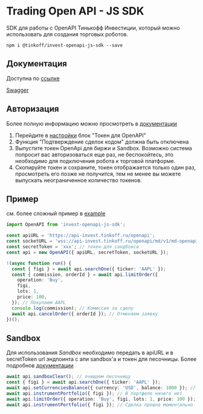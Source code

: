 # Trading Open API - JS SDK

SDK для работы с OpenAPI Тинькофф Инвестиции, который можно использовать для создания торговых роботов.

`npm i @tinkoff/invest-openapi-js-sdk --save`


## Документация

Доступна по [ссылке](./doc/classes/openapi.md)

[Swagger](https://tinkoffcreditsystems.github.io/invest-openapi/swagger-ui/)


## Авторизация

Более полную информацию можно просмотреть в [документации](https://tinkoffcreditsystems.github.io/invest-openapi/auth/)

1. Перейдите в [настройки](https://www.tinkoff.ru/invest/settings/) блок "Токен для OpenAPI"
2. Функция "Подтверждение сделок кодом" должна быть отключена
3. Выпустите токен OpenApi для биржи и Sandbox. Возможно система
   попросит вас авторизоваться еще раз, не беспокойтесь, это необходимо
   для подключения робота к торговой платформе.
4. Скопируйте токен и сохраните, токен отображается только один раз, просмотреть
   его позже не получится, тем не менее вы можете выпускать неограниченное количество токенов.

## Пример

см. более сложный пример в [example](./example)

```typescript
import OpenAPI from 'invest-openapi-js-sdk';

const apiURL = 'https://api-invest.tinkoff.ru/openapi';
const socketURL = 'wss://api-invest.tinkoff.ru/openapi/md/v1/md-openapi/ws';
const secretToken = 'xxx'; // токен для сандбокса
const api = new OpenAPI({ apiURL, secretToken, socketURL });

!(async function run() {
  const { figi } = await api.searchOne({ ticker: 'AAPL' });
  const { commission, orderId } = await api.limitOrder({
    operation: 'Buy',
    figi,
    lots: 1,
    price: 100,
  }); // Покупаем AAPL
  console.log(commission); // Комиссия за сделу
  await api.cancelOrder({ orderId }); // Отменяем заявку
})();
```

## Sandbox

Для использования _Sandbox_ необходимо передать в apiURL и в secretToken url
эндпоинта с апи sandbox'а и токен для песочницы.
Более подробнов [документации](https://tinkoffcreditsystems.github.io/invest-openapi/env/)

```typescript
await api.sandboxClear(); // очищаем песочницу 
const { figi } = await api.searchOne({ ticker: 'AAPL' });
await api.setCurrenciesBalance({ currency: 'USD', balance: 1000 }); // 1000$ на счет
await api.instrumentPortfolio({ figi }); // В портфеле ничего нет
await api.limitOrder({ operation: 'Buy', figi, lots: 1, price: 100 }); // Покупаем AAPL
await api.instrumentPortfolio({ figi }); // Сделка прошла моментально
```
